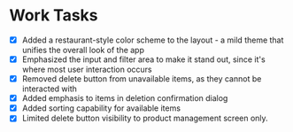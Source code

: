 # Work Tasks

- [x] Added a restaurant-style color scheme to the layout - a mild theme that unifies the overall look of the app
- [x] Emphasized the input and filter area to make it stand out, since it's where most user interaction occurs
- [x] Removed delete button from unavailable items, as they cannot be interacted with
- [x] Added emphasis to items in deletion confirmation dialog
- [x] Added sorting capability for available items
- [x] Limited delete button visibility to product management screen only.